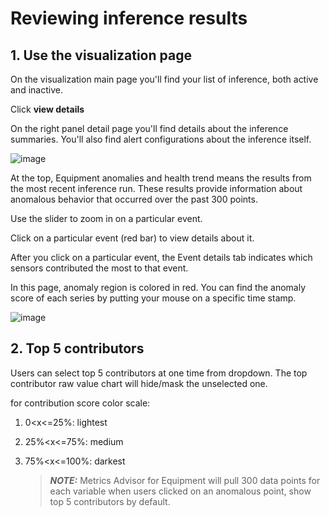 # Reviewing inference results

## 1. Use the visualization page

On the visualization main page you'll find your list of inference, both active and inactive. 

Click **view details**

On the right panel detail page you'll find details about the inference summaries. You'll also find alert configurations about the inference itself.

![image](https://user-images.githubusercontent.com/36343326/175203452-7422b3d6-8cda-4df7-ba3c-22d0e4714260.png)

At the top, Equipment anomalies and health trend means the results from the most recent inference run. These results provide information about anomalous behavior that occurred over the past 300 points. 

Use the slider to zoom in on a particular event.

Click on a particular event (red bar) to view details about it.

After you click on a particular event, the Event details tab indicates which sensors contributed the most to that event.

In this page, anomaly region is colored in red. You can find the anomaly score of each series by putting your mouse on a specific time stamp.

![image](https://user-images.githubusercontent.com/36343326/175231102-13b8359d-4170-4c67-a62e-bf01c02171fb.png)





## 2. Top 5 contributors

Users can select top 5 contributors at one time from dropdown. The top contributor raw value chart will hide/mask the unselected one.

for contribution score color scale:

1. 0<x<=25%: lightest

2. 25%<x<=75%: medium

3. 75%<x<=100%: darkest

   

   > **_NOTE:_**  Metrics Advisor for Equipment will pull 300 data points for each variable when users clicked on an anomalous point, show top 5 contributors by default.
